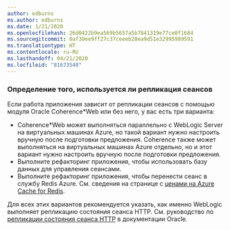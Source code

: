 ```yaml
---
author: edburns
ms.author: edburns
ms.date: 1/21/2020
ms.openlocfilehash: 26d0422b9ea569b5657a5b7841319e77ce0f1684
ms.sourcegitcommit: 0af39ee9ff27c37ceeeb28ea9d51e32995989591
ms.translationtype: HT
ms.contentlocale: ru-RU
ms.lasthandoff: 04/21/2020
ms.locfileid: "81673540"
---
```

### <a name="determine-whether-session-replication-is-used"></a>Определение того, используется ли репликация сеансов

Если работа приложения зависит от репликации сеансов с помощью модуля Oracle Coherence*Web или без него, у вас есть три варианта:

* Coherence*Web может выполняться параллельно с WebLogic Server на виртуальных машинах Azure, но такой вариант нужно настроить вручную после подготовки предложения. Coherence также может выполняться на виртуальных машинах Azure отдельно, но и этот вариант нужно настроить вручную после подготовки предложения.
* Выполните рефакторинг приложения, чтобы использовать базу данных для управления сеансами.
* Выполните рефакторинг приложения, чтобы перенести сеанс в службу Redis Azure. См. сведения на странице с [ценами на Azure Cache for Redis](/azure/azure-cache-for-redis/cache-overview).

Для всех этих вариантов рекомендуется указать, как именно WebLogic выполняет репликацию состояния сеанса HTTP. См. руководство по [репликации состояния сеанса HTTP](https://docs.oracle.com/en/middleware/fusion-middleware/weblogic-server/12.2.1.4/clust/failover.html#GUID-E13D8142-66BA-46A1-854F-4FC6F82992DD) в документации Oracle.
